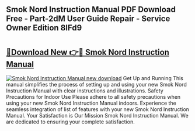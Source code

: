 ## Smok Nord Instruction Manual PDF Download Free - Part-2dM User Guide Repair - Service Owner Edition 8IFd9

# <h2><a href="http://cf29610.oget.top/?id=Smok+Nord+Instruction+Manual">🔗Download New 👉🔴 Smok Nord Instruction Manual</a></h2>

[![Smok Nord Instruction Manual new download](https://i.imgur.com/5g1atiW.png)](http://cf29610.oget.top/?id=Smok+Nord+Instruction+Manual)
Get Up and Running This manual simplifies the process of setting up and using your new Smok Nord Instruction Manual with clear instructions and illustrations. Safety Precautions for Indoor Use Please adhere to all safety precautions when using your new Smok Nord Instruction Manual indoors. Experience the seamless integration of list of features with your new Smok Nord Instruction Manual. Your Satisfaction is Our Mission Smok Nord Instruction Manual. We are dedicated to ensuring your complete satisfaction.

